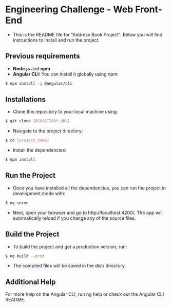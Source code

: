 # Engineering Challenge - Web Front-End
- This is the README file for "Address Book Project". Below you will find instructions to install and run the project.

## Previous requirements
- **Node.js** and **npm**
- **Angular CLI:** You can install it globally using npm:

```bash
$ npm install -g @angular/cli
```

## Installations
- Clone this repository to your local machine using:

```bash
$ git clone [REPOSITORY_URL]
```

- Navigate to the project directory:

```bash
$ cd [project_name]
```

- Install the dependencies:

```bash
$ npm install
```

## Run the Project
- Once you have installed all the dependencies, you can run the project in development mode with:

```bash
$ ng serve
```

- Next, open your browser and go to http://localhost:4200/. The app will automatically reload if you change any of the source files.

## Build the Project
- To build the project and get a production version, run:

```bash
$ ng build --prod
```
- The compiled files will be saved in the dist/ directory.

## Additional Help
For more help on the Angular CLI, run ng help or check out the Angular CLI README.
